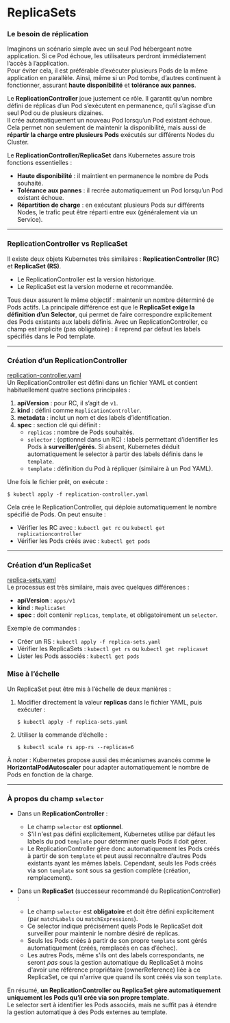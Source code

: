 # ReplicaSets

### Le besoin de réplication
Imaginons un scénario simple avec un seul Pod hébergeant notre application. Si ce Pod échoue, les utilisateurs perdront immédiatement l’accès à l’application.\
Pour éviter cela, il est préférable d’exécuter plusieurs Pods de la même application en parallèle. Ainsi, même si un Pod tombe, d’autres continuent à fonctionner, assurant **haute disponibilité** et **tolérance aux pannes**.

Le **ReplicationController** joue justement ce rôle. Il garantit qu’un nombre défini de réplicas d’un Pod s’exécutent en permanence, qu’il s’agisse d’un seul Pod ou de plusieurs dizaines.\
Il crée automatiquement un nouveau Pod lorsqu’un Pod existant échoue. Cela permet non seulement de maintenir la disponibilité, mais aussi de **répartir la charge entre plusieurs Pods** exécutés sur différents Nodes du Cluster.

Le **ReplicationController/ReplicaSet** dans Kubernetes assure trois fonctions essentielles :
- **Haute disponibilité** : il maintient en permanence le nombre de Pods souhaité.
- **Tolérance aux pannes** : il recrée automatiquement un Pod lorsqu’un Pod existant échoue.
- **Répartition de charge** : en exécutant plusieurs Pods sur différents Nodes, le trafic peut être réparti entre eux (généralement via un Service).

***

### ReplicationController vs ReplicaSet
Il existe deux objets Kubernetes très similaires : **ReplicationController (RC)** et **ReplicaSet (RS)**.
- Le ReplicationController est la version historique.
- Le ReplicaSet est la version moderne et recommandée.

Tous deux assurent le même objectif : maintenir un nombre déterminé de Pods actifs. La principale différence est que le **ReplicaSet exige la définition d’un Selector**, qui permet de faire correspondre explicitement des Pods existants aux labels définis. Avec un ReplicationController, ce champ est implicite (pas obligatoire) : il reprend par défaut les labels spécifiés dans le Pod template.

***

### Création d’un ReplicationController
[replication-controller.yaml](replication-controller.yaml)\
Un ReplicationController est défini dans un fichier YAML et contient habituellement quatre sections principales :
1. **apiVersion** : pour RC, il s’agit de `v1`.
2. **kind** : défini comme `ReplicationController`.
3. **metadata** : inclut un nom et des labels d’identification.
4. **spec** : section clé qui définit :
    - `replicas` : nombre de Pods souhaités.
    - `selector` : (optionnel dans un RC) : labels permettant d’identifier les Pods à **surveiller/gérés**. Si absent, Kubernetes déduit automatiquement le selector à partir des labels définis dans le `template`.
    - `template` : définition du Pod à répliquer (similaire à un Pod YAML).

Une fois le fichier prêt, on exécute :
```
$ kubectl apply -f replication-controller.yaml
```
Cela crée le ReplicationController, qui déploie automatiquement le nombre spécifié de Pods. On peut ensuite :
- Vérifier les RC avec : `kubectl get rc` ou `kubectl get replicationcontroller`
- Vérifier les Pods créés avec : `kubectl get pods`

***

### Création d’un ReplicaSet
[replica-sets.yaml](replica-sets.yaml)\
Le processus est très similaire, mais avec quelques différences :
- **apiVersion** : `apps/v1`
- **kind** : `ReplicaSet`
- **spec** : doit contenir `replicas`, `template`, et obligatoirement un `selector`.

Exemple de commandes :
- Créer un RS : `kubectl apply -f replica-sets.yaml`
- Vérifier les ReplicaSets : `kubectl get rs` ou `kubectl get replicaset`
- Lister les Pods associés : `kubectl get pods`

### Mise à l’échelle
Un ReplicaSet peut être mis à l’échelle de deux manières :
1. Modifier directement la valeur **replicas** dans le fichier YAML, puis exécuter :
   ```
   $ kubectl apply -f replica-sets.yaml
   ```
2. Utiliser la commande d’échelle :
   ```
   $ kubectl scale rs app-rs --replicas=6
   ```

À noter : Kubernetes propose aussi des mécanismes avancés comme le **HorizontalPodAutoscaler** pour adapter automatiquement le nombre de Pods en fonction de la charge.

***

### À propos du champ `selector`

- Dans un **ReplicationController** :
    - Le champ `selector` est **optionnel**.
    - S'il n'est pas défini explicitement, Kubernetes utilise par défaut les labels du pod `template` pour déterminer quels Pods il doit gérer.
    - Le ReplicationController gère donc automatiquement les Pods créés à partir de son `template` et peut aussi reconnaître d’autres Pods existants ayant les mêmes labels. Cependant, seuls les Pods créés via son `template` sont sous sa gestion complète (création, remplacement).

- Dans un **ReplicaSet** (successeur recommandé du ReplicationController) :
    - Le champ `selector` est **obligatoire** et doit être défini explicitement (par `matchLabels` ou `matchExpressions`).
    - Ce selector indique précisément quels Pods le ReplicaSet doit surveiller pour maintenir le nombre désiré de réplicas.
    - Seuls les Pods créés à partir de son propre `template` sont gérés automatiquement (créés, remplacés en cas d’échec).
    - Les autres Pods, même s'ils ont des labels correspondants, ne seront *pas* sous la gestion automatique du ReplicaSet à moins d'avoir une référence propriétaire (ownerReference) liée à ce ReplicaSet, ce qui n'arrive que quand ils sont créés via son `template`.

En résumé, **un ReplicationController ou ReplicaSet gère automatiquement uniquement les Pods qu’il crée via son propre template.**  
Le selector sert à identifier les Pods associés, mais ne suffit pas à étendre la gestion automatique à des Pods externes au template.

